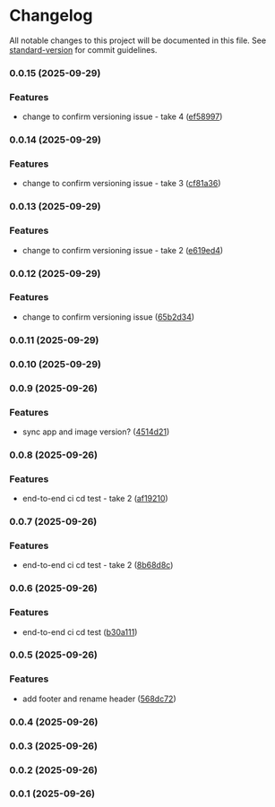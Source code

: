 # Changelog

All notable changes to this project will be documented in this file. See [standard-version](https://github.com/conventional-changelog/standard-version) for commit guidelines.

### 0.0.15 (2025-09-29)


### Features

* change to confirm versioning issue - take 4 ([ef58997](https://github.com/mornemaritz/health-diary/commit/ef5899779fe9d281826fd83cb271b6910a1e28e3))

### 0.0.14 (2025-09-29)


### Features

* change to confirm versioning issue - take 3 ([cf81a36](https://github.com/mornemaritz/health-diary/commit/cf81a366858be4a74888f0a02a8f9aad4f39ccd4))

### 0.0.13 (2025-09-29)


### Features

* change to confirm versioning issue - take 2 ([e619ed4](https://github.com/mornemaritz/health-diary/commit/e619ed449473735aa48349aa1d0c67c16a97ae8a))

### 0.0.12 (2025-09-29)


### Features

* change to confirm versioning issue ([65b2d34](https://github.com/mornemaritz/health-diary/commit/65b2d34be17a4a9dbd4f3788740f63518ad41792))

### 0.0.11 (2025-09-29)

### 0.0.10 (2025-09-29)

### 0.0.9 (2025-09-26)


### Features

* sync app and image version? ([4514d21](https://github.com/mornemaritz/health-diary/commit/4514d219055e715d3313af3edd1c6d7b6e38e636))

### 0.0.8 (2025-09-26)


### Features

* end-to-end ci cd test - take 2 ([af19210](https://github.com/mornemaritz/health-diary/commit/af19210ed3c36d82dac46c53655bf28550cdb7fb))

### 0.0.7 (2025-09-26)


### Features

* end-to-end ci cd test - take 2 ([8b68d8c](https://github.com/mornemaritz/health-diary/commit/8b68d8c0b84626acd64fa256d9e5c570de7b17f5))

### 0.0.6 (2025-09-26)


### Features

* end-to-end ci cd test ([b30a111](https://github.com/mornemaritz/health-diary/commit/b30a11155063708dc11e4f0eea32270a3e369e45))

### 0.0.5 (2025-09-26)


### Features

* add footer and rename header ([568dc72](https://github.com/mornemaritz/health-diary/commit/568dc72245c0dcc5faacc2306e41d80d4f126fe9))

### 0.0.4 (2025-09-26)

### 0.0.3 (2025-09-26)

### 0.0.2 (2025-09-26)

### 0.0.1 (2025-09-26)
